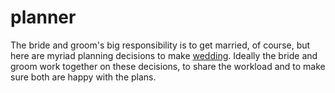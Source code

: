 # planner
The bride and groom's big responsibility is to get married, of course, but here are myriad planning decisions to make [wedding](http://weddingappnow.com/). Ideally the bride and groom work together on these decisions, to share the workload and to make sure both are happy with the plans.
